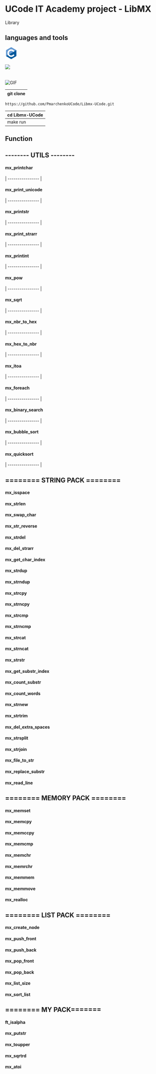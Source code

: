 # UCode IT Academy project - LibMX
Library

<h2>languages and tools</h2>

<a href="https://www.cprogramming.com/" target="_blank" rel="noreferrer"> 
  <img src="https://raw.githubusercontent.com/devicons/devicon/master/icons/c/c-original.svg" alt="c" width="40" height="40"/>
</a>

![](https://visitor-badge.glitch.me/badge?page_id=pmarchenkoucode.libmx-ucode)

<br>

<img align="center" alt="GIF" src="https://github.com/PmarchenkoUCode/Libmx-UCode/blob/main/libmx.png" width="720" height="100"/>

| git clone        |
| ---------------- |
```md 
https://github.com/PmarchenkoUCode/Libmx-UCode.git
```
| cd Libmx-UCode   |
| ---------------- |
| make run         |

<h2>Function</h2>

## -------- UTILS --------
#### mx_printchar
| ---------------- |
#### mx_print_unicode
| ---------------- |
#### mx_printstr
| ---------------- |
#### mx_print_strarr
| ---------------- |
#### mx_printint
| ---------------- |
#### mx_pow
| ---------------- |
#### mx_sqrt
| ---------------- |
#### mx_nbr_to_hex
| ---------------- |
#### mx_hex_to_nbr
| ---------------- |
#### mx_itoa
| ---------------- |
#### mx_foreach
| ---------------- |
#### mx_binary_search
| ---------------- |
#### mx_bubble_sort
| ---------------- |
#### mx_quicksort
| ---------------- |

## ======== STRING PACK ========
#### mx_isspace
#### mx_strlen
#### mx_swap_char
#### mx_str_reverse
#### mx_strdel
#### mx_del_strarr
#### mx_get_char_index
#### mx_strdup
#### mx_strndup
#### mx_strcpy
#### mx_strncpy
#### mx_strcmp
#### mx_strncmp
#### mx_strcat
#### mx_strncat 
#### mx_strstr
#### mx_get_substr_index
#### mx_count_substr
#### mx_count_words
#### mx_strnew
#### mx_strtrim
#### mx_del_extra_spaces
#### mx_strsplit
#### mx_strjoin
#### mx_file_to_str
#### mx_replace_substr
#### mx_read_line

## ======== MEMORY PACK ========
#### mx_memset
#### mx_memcpy
#### mx_memccpy
#### mx_memcmp
#### mx_memchr
#### mx_memrchr
#### mx_memmem
#### mx_memmove
#### mx_realloc

## ======== LIST PACK ========
#### mx_create_node
#### mx_push_front
#### mx_push_back
#### mx_pop_front
#### mx_pop_back
#### mx_list_size
#### mx_sort_list

## ======== MY PACK=======
#### ft_isalpha
#### mx_putstr
#### mx_toupper
#### mx_sqrtrd
#### mx_atoi
